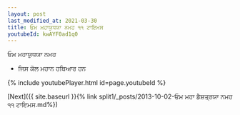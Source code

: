 ```yaml
---
layout: post
last_modified_at: 2021-03-30
title: ਓਮ ਮਹਾਯੁਧਯਾ ਨਮਹ ੧੧ ਟਾਇਮਸ
youtubeId: kwAYF0ad1q0
---
```

 
 
 ਓਮ ਮਹਾਯੁਧਯਾ ਨਮਹ  
 
 -  ਜਿਸ ਕੋਲ ਮਹਾਨ ਹਥਿਆਰ ਹਨ 
 
  
 
  
 
 
 
 
 
 


{% include youtubePlayer.html id=page.youtubeId %}
 
[Next]({{ site.baseurl }}{% link  split1/_posts/2013-10-02-ਓਮ ਮਹਾ ਡੈਸ਼ਤ੍ਰਯਾ ਨਮਹ ੧੧ ਟਾਇਮਸ.md%})
 
